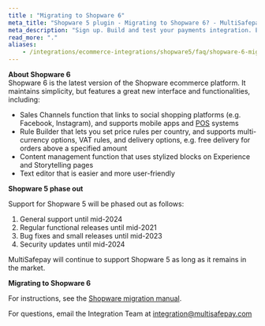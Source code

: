```yaml
---
title : "Migrating to Shopware 6"
meta_title: "Shopware 5 plugin - Migrating to Shopware 6? - MultiSafepay Docs"
meta_description: "Sign up. Build and test your payments integration. Explore our products and services. Use our API Reference, SDKs, and wrappers. Get support."
read_more: "."
aliases:
    - /integrations/ecommerce-integrations/shopware5/faq/shopware-6-migration/
---
```


**About Shopware 6**  
Shopware 6 is the latest version of the Shopware ecommerce platform. It maintains simplicity, but features a great new interface and functionalities, including:

* Sales Channels function that links to social shopping platforms (e.g. Facebook, Instagram), and supports mobile apps and [POS](/getting-started/glossary/#point-of-sale-pos-terminal) systems
* Rule Builder that lets you set price rules per country, and supports multi-currency options, VAT rules, and delivery options, e.g. free delivery for orders above a specified amount
* Content management function that uses stylized blocks on Experience and Storytelling pages
* Text editor that is easier and more user-friendly

**Shopware 5 phase out**  

Support for Shopware 5 will be phased out as follows:

1. General support until mid-2024
2. Regular functional releases until mid-2021
3. Bug fixes and small releases until mid-2023
4. Security updates until mid-2024

MultiSafepay will continue to support Shopware 5 as long as it remains in the market.

**Migrating to Shopware 6**  

For instructions, see the [Shopware migration manual](https://docs.shopware.com/en/migration-en).

For questions, email the Integration Team at <integration@multisafepay.com>
